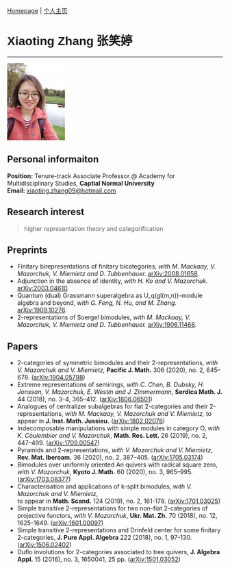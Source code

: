 [Homepage](https://xt-zhang.github.io) | [个人主页](https://xt-zhang.github.io/zxt) 

# <span style="font-family: sans-serif;font-size:12"> Xiaoting Zhang</span> <span style="font-family:STKaiti;font-size:12;font-color:blue">张笑婷 </span> 
---
<img src="https://raw.githubusercontent.com/xt-zhang/xt-zhang.github.io/master/xt.jpg" width="135" />  

## Personal informaiton
**Position:**  Tenure-track Associate Professor @ Academy for Multidisciplinary Studies, **Captial Normal University**  <br>
**Email:** [xiaoting.zhang09@hotmail.com]()  <br>   

## Research interest
> higher representation theory and categorification

## Preprints
* Finitary birepresentations of finitary bicategories, _with M. Mackaay, V. Mazorchuk, V. Miemietz and D. Tubbenhauer._ [arXiv:2008.01658](https://arxiv.org/abs/2008.01658).
* Adjunction in the absence of identity, _with H. Ko and V. Mazorchuk._ [arXiv:2003.04610](https://arxiv.org/abs/2003.04610).
* Quantum (dual) Grassmann superalgebra as U_q(gl(m,n))-module algebra and beyond, _with G. Feng, N. Hu, and M. Zhang._ [arXiv:1909.10276](https://arxiv.org/abs/).
* 2-representations of Soergel bimodules, _with M. Mackaay, V. Mazorchuk, V. Miemietz and D. Tubbenhauer._ [arXiv:1906.11468](https://arxiv.org/abs/1906.11468).


## Papers
* 2-categories of symmetric bimodules and their 2-representations, _with V. Mazorchuk and V. Miemietz,_  **Pacific J. Math.** 306 (2020), no. 2, 645–678. ([arXiv:1904.05798](https://arxiv.org/abs/1904.05798))
* Extreme representations of semirings, _with C. Chen, B. Dubsky, H. Jonsson, V. Mazorchuk, E. Westin and J. Zimmermann,_  **Serdica Math. J.** 44 (2018), no. 3-4, 365–412. ([arXiv:1806.06501](https://arxiv.org/abs/1806.06501))
* Analogues of centralizer subalgebras for fiat 2-categories and their 2-representations, _with M. Mackaay, V. Mazorchuk and V. Miemietz,_ to appear in **J. Inst. Math. Jussieu.** ([arXiv:1802.02078](https://arxiv.org/abs/1802.02078))
* Indecomposable manipulations with simple modules in category O, _with K. Coulembier and V. Mazorchuk_, **Math. Res. Lett.** 26 (2019), no. 2, 447–499. ([arXiv:1709.00547](https://arxiv.org/abs/1709.00547))
* Pyramids and 2-representations, _with V. Mazorchuk and V. Miemietz_, **Rev. Mat. Iberoam.** 36 (2020), no. 2, 387–405. ([arXiv:1705.03174](https://arxiv.org/abs/1705.03174))
* Bimodules over uniformly oriented An quivers with radical square zero, _with V. Mazorchuk_, **Kyoto J. Math.** 60 (2020), no. 3, 965–995. ([arXiv:1703.08377](https://arxiv.org/abs/1703.08377))
* Characterisation and applications of k-split bimodules, _with V. Mazorchuk and V. Miemietz_, <br> to appear in **Math. Scand.** 124 (2019), no. 2, 161-178. ([arXiv:1701.03025](https://arxiv.org/abs/1701.03025))
* Simple transitive 2-representations for two non-fiat 2-categories of projective functors, _with V. Mazorchuk_, **Ukr. Mat. Zh.** 70 (2018), no. 12, 1625-1649. ([arXiv:1601.00097](http://arxiv.org/abs/1601.00097))
* Simple transitive 2-representations and Drinfeld center for some finitary 2-categories, **J. Pure Appl. Algebra** 222 (2018), no. 1, 97-130. ([arXiv:1506.02402](http://arxiv.org/abs/1506.02402))
* Duflo involutions for 2-categories associated to tree quivers, **J. Algebra Appl.** 15 (2016), no. 3, 1650041, 25 pp. ([arXiv:1501.03052](http://arxiv.org/abs/1501.03052))
